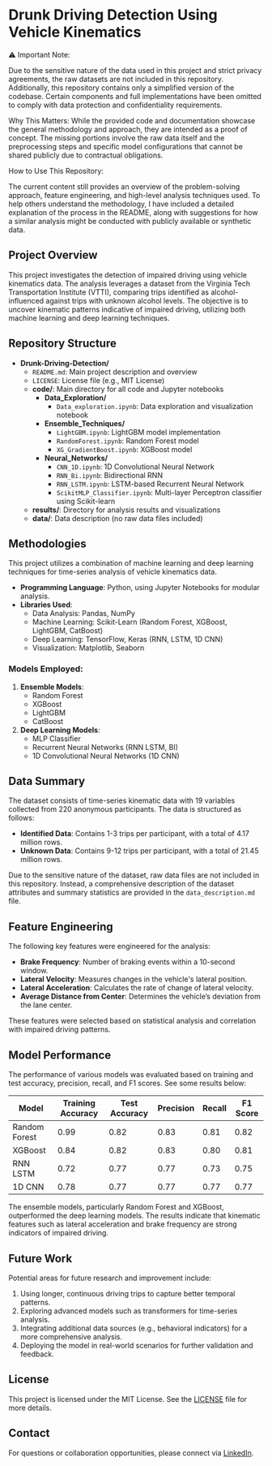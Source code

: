 # Drunk Driving Detection Using Vehicle Kinematics

⚠️ Important Note:

Due to the sensitive nature of the data used in this project and strict privacy agreements, the raw datasets are not included in this repository. Additionally, this repository contains only a simplified version of the codebase. Certain components and full implementations have been omitted to comply with data protection and confidentiality requirements.

Why This Matters:
While the provided code and documentation showcase the general methodology and approach, they are intended as a proof of concept. The missing portions involve the raw data itself and the preprocessing steps and specific model configurations that cannot be shared publicly due to contractual obligations.

How to Use This Repository:

The current content still provides an overview of the problem-solving approach, feature engineering, and high-level analysis techniques used.
To help others understand the methodology, I have included a detailed explanation of the process in the README, along with suggestions for how a similar analysis might be conducted with publicly available or synthetic data.

## Project Overview
This project investigates the detection of impaired driving using vehicle kinematics data. The analysis leverages a dataset from the Virginia Tech Transportation Institute (VTTI), comparing trips identified as alcohol-influenced against trips with unknown alcohol levels. The objective is to uncover kinematic patterns indicative of impaired driving, utilizing both machine learning and deep learning techniques.

## Repository Structure

- **Drunk-Driving-Detection/**
  - `README.md`: Main project description and overview
  - `LICENSE`: License file (e.g., MIT License)
  - **code/**: Main directory for all code and Jupyter notebooks
    - **Data_Exploration/**
      - `Data_exploration.ipynb`: Data exploration and visualization notebook
    - **Ensemble_Techniques/**
      - `LightGBM.ipynb`: LightGBM model implementation
      - `RandomForest.ipynb`: Random Forest model
      - `XG_GradientBoost.ipynb`: XGBoost model
    - **Neural_Networks/**
      - `CNN_1D.ipynb`: 1D Convolutional Neural Network
      - `RNN_Bi.ipynb`: Bidirectional RNN
      - `RNN_LSTM.ipynb`: LSTM-based Recurrent Neural Network
      - `ScikitMLP_Classifier.ipynb`: Multi-layer Perceptron classifier using Scikit-learn
  - **results/**: Directory for analysis results and visualizations
  - **data/**: Data description (no raw data files included)


## Methodologies
This project utilizes a combination of machine learning and deep learning techniques for time-series analysis of vehicle kinematics data.

- **Programming Language**: Python, using Jupyter Notebooks for modular analysis.
- **Libraries Used**:
  - Data Analysis: Pandas, NumPy
  - Machine Learning: Scikit-Learn (Random Forest, XGBoost, LightGBM, CatBoost)
  - Deep Learning: TensorFlow, Keras (RNN, LSTM, 1D CNN)
  - Visualization: Matplotlib, Seaborn

### Models Employed:
1. **Ensemble Models**:
   - Random Forest
   - XGBoost
   - LightGBM
   - CatBoost
2. **Deep Learning Models**:
   - MLP Classifier
   - Recurrent Neural Networks (RNN LSTM, BI)
   - 1D Convolutional Neural Networks (1D CNN)

## Data Summary
The dataset consists of time-series kinematic data with 19 variables collected from 220 anonymous participants. The data is structured as follows:

- **Identified Data**: Contains 1-3 trips per participant, with a total of 4.17 million rows.
- **Unknown Data**: Contains 9-12 trips per participant, with a total of 21.45 million rows.

Due to the sensitive nature of the dataset, raw data files are not included in this repository. Instead, a comprehensive description of the dataset attributes and summary statistics are provided in the `data_description.md` file.

## Feature Engineering
The following key features were engineered for the analysis:

- **Brake Frequency**: Number of braking events within a 10-second window.
- **Lateral Velocity**: Measures changes in the vehicle's lateral position.
- **Lateral Acceleration**: Calculates the rate of change of lateral velocity.
- **Average Distance from Center**: Determines the vehicle’s deviation from the lane center.

These features were selected based on statistical analysis and correlation with impaired driving patterns.

## Model Performance
The performance of various models was evaluated based on training and test accuracy, precision, recall, and F1 scores. See some results below:

| Model                  | Training Accuracy | Test Accuracy | Precision | Recall | F1 Score |
|------------------------|-------------------|---------------|-----------|--------|----------|
| Random Forest          | 0.99              | 0.82          | 0.83      | 0.81   | 0.82     |
| XGBoost                | 0.84              | 0.82          | 0.83      | 0.80   | 0.81     |
| RNN LSTM               | 0.72              | 0.77          | 0.77      | 0.73   | 0.75     |
| 1D CNN                 | 0.78              | 0.77          | 0.77      | 0.77   | 0.77     |

The ensemble models, particularly Random Forest and XGBoost, outperformed the deep learning models. The results indicate that kinematic features such as lateral acceleration and brake frequency are strong indicators of impaired driving.

## Future Work
Potential areas for future research and improvement include:

1. Using longer, continuous driving trips to capture better temporal patterns.
2. Exploring advanced models such as transformers for time-series analysis.
3. Integrating additional data sources (e.g., behavioral indicators) for a more comprehensive analysis.
4. Deploying the model in real-world scenarios for further validation and feedback.

## License
This project is licensed under the MIT License. See the [LICENSE](LICENSE) file for more details.

## Contact
For questions or collaboration opportunities, please connect via [LinkedIn](https://www.linkedin.com/in/nadhir-cherfaoui/).
